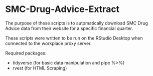# SMC-Drug-Advice-Extract
The purpose of these scripts is to automatically download SMC Drug Advice data from their website for a specific financial quarter.

These scripts were written to be run on the RStudio Desktop when connected to the workplace proxy server. 

Required packages:
  - tidyverse (for basic data manipulation and pipe %>%)
  - rvest (for HTML Scraping) 
